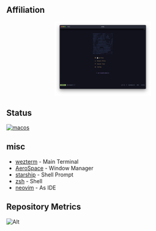 

## Affiliation

<p align="center">
  <img  width="50%" src="./src/pic.png" />
</p>

## Status

[![macos](https://github.com/kiwamizamurai/dotfiles/actions/workflows/macos.yml/badge.svg)](https://github.com/kiwamizamurai/dotfiles/actions/workflows/macos.yml)

## misc

* [wezterm](https://github.com/wez/wezterm) - Main Terminal
* [AeroSpace](https://github.com/nikitabobko/AeroSpace) - Window Manager
* [starship](https://starship.rs/) - Shell Prompt
* [zsh](https://www.zsh.org/) - Shell
* [neovim](https://neovim.io/) - As IDE

## Repository Metrics
![Alt](https://repobeats.axiom.co/api/embed/58623918fbc323ae6ced987e218c83fede9f243a.svg "Repobeats analytics image")
